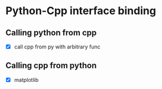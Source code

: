 # Python-Cpp interface binding

## Calling python from cpp
- [x] call cpp from py with arbitrary func

## Calling cpp from python

-[x] matplotlib